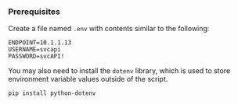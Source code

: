### Prerequisites

Create a file named `.env` with contents similar to the following:

```
ENDPOINT=10.1.1.13
USERNAME=svcapi
PASSWORD=svcAPI!
```

You may also need to install the `dotenv` library, which is used to store environment variable values outside of the script.

```
pip install python-dotenv
```